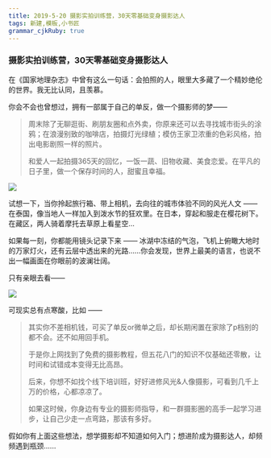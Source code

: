 ```yaml
---
title: 2019-5-20 摄影实拍训练营，30天零基础变身摄影达人
tags: 新建,模板,小书匠
grammar_cjkRuby: true
---
```



### 摄影实拍训练营，30天零基础变身摄影达人

在《国家地理杂志》中曾有这么一句话：会拍照的人，眼里大多藏了一个精妙绝伦的世界。我无比认同，且羡慕。



你会不会也曾想过，拥有一部属于自己的单反，做一个摄影师的梦——

> 周末除了无聊逛街、刷朋友圈和点外卖，你原来还可以去寻找城市街头的涂鸦；在浪漫别致的咖啡店，拍摄灯光绿植；模仿王家卫浓重的色彩风格，拍出电影剧照一样的照片。
>
> 和爱人一起拍摄365天的回忆，一饭一蔬、旧物收藏、美食恋爱。在平凡的日子里，做一个保存时间的人，甜蜜且幸福。

![](https://alcdn.yojiang.cn/upload/umeditor/image/20180813/1987122/8f92f393da421b8b?x-oss-process=image/resize,w_2842)

试想一下，当你拎起旅行箱、带上相机，去向往的城市体验不同的风光人文 —— 在泰国，像当地人一样加入到泼水节的狂欢里。在日本，穿起和服走在樱花树下。在藏区，两人骑着摩托去草原上看星空... 



如果每一刻，你都能用镜头记录下来 —— 冰湖中冻结的气泡，飞机上俯瞰大地时的万家灯火，还有云层中透出来的光路......你会发现，世界上最美的语言，也说不出一幅画面在你眼前的波澜壮阔。

只有亲眼去看——

![](https://alcdn.yojiang.cn/upload/umeditor/image/20180813/1987122/8154a4829e649c7c?x-oss-process=image/resize,w_597)

可现实总有点寒酸，比如 ——

> 其实你不差相机钱，可买了单反or微单之后，却长期闲置在家除了p档别的都不会。还不如用回手机。
>
>于是你上网找到了免费的摄影教程，但五花八门的知识不仅基础还零散，让时间和试错成本变得无比高昂。
>
>后来，你想不如找个线下培训班，好好进修风光&人像摄影，可看到几千上万的价格，心都凉凉了。
>
>如果这时候，你身边有专业的摄影师指导，和一群摄影圈的高手一起学习进步，让自己少走一点弯路，那该有多好。

假如你有上面这些想法，想学摄影却不知道如何入门；想进阶成为摄影达人，却频频遇到瓶颈......